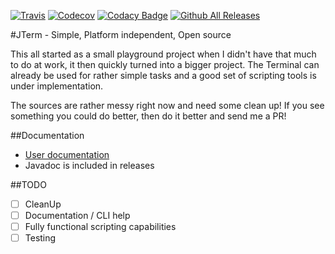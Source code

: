 [![Travis](https://img.shields.io/travis/Deletescape-Media/JTerm.svg?maxAge=2592000)](https://travis-ci.org/Deletescape-Media/JTerm)
[![Codecov](https://img.shields.io/codecov/c/github/Deletescape-Media/JTerm.svg?maxAge=2592000)](https://codecov.io/gh/Deletescape-Media/JTerm)
[![Codacy Badge](https://api.codacy.com/project/badge/Grade/0a266e559ca7476fa50d58488636d36f)](https://www.codacy.com/app/deletescape/JTerm?utm_source=github.com&amp;utm_medium=referral&amp;utm_content=Deletescape-Media/JTerm&amp;utm_campaign=Badge_Grade)
[![Github All Releases](https://img.shields.io/github/downloads/Deletescape-Media/JTerm/total.svg?maxAge=2592000)](https://github.com/Deletescape-Media/JTerm/releases)

#JTerm - Simple, Platform independent, Open source

This all started as a small playground project when I didn't have that much to do at work, it then quickly turned into a bigger project. The Terminal can already be used for rather simple tasks and a good set of scripting tools is under implementation.

The sources are rather messy right now and need some clean up! If you see something you could do better, then do it better and send me a PR!

##Documentation

* [User documentation](src/markdown/Index.md)
* Javadoc is included in releases

##TODO

- [ ] CleanUp
- [ ] Documentation / CLI help
- [ ] Fully functional scripting capabilities
- [ ] Testing
